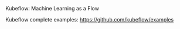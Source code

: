 Kubeflow: Machine Learning as a Flow

Kubeflow complete examples: https://github.com/kubeflow/examples
